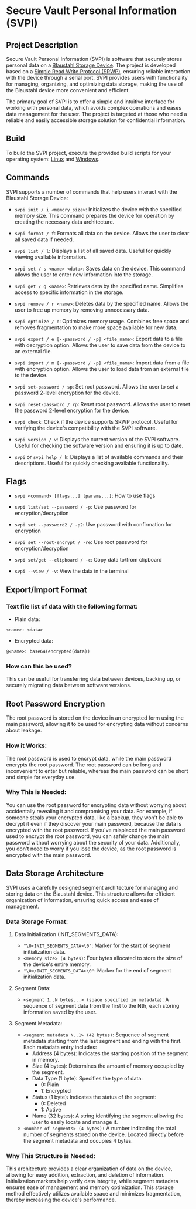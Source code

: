 # Secure Vault Personal Information (SVPI)

## Project Description

Secure Vault Personal Information (SVPI) is software that securely stores personal data on a [Blaustahl Storage Device](https://github.com/binqbit/blaustahl). The project is developed based on a [Simple Read Write Protocol (SRWP)](https://github.com/binqbit/serialport_srwp), ensuring reliable interaction with the device through a serial port. SVPI provides users with functionality for managing, organizing, and optimizing data storage, making the use of the Blaustahl device more convenient and efficient.

The primary goal of SVPI is to offer a simple and intuitive interface for working with personal data, which avoids complex operations and eases data management for the user. The project is targeted at those who need a reliable and easily accessible storage solution for confidential information.

## Build

To build the SVPI project, execute the provided build scripts for your operating system: [Linux](./build.sh) and [Windows](./build.bat).

## Commands

SVPI supports a number of commands that help users interact with the Blaustahl Storage Device:

- `svpi init / i <memory_size>`: Initializes the device with the specified memory size. This command prepares the device for operation by creating the necessary data architecture.

- `svpi format / f`: Formats all data on the device. Allows the user to clear all saved data if needed.

- `svpi list / l`: Displays a list of all saved data. Useful for quickly viewing available information.

- `svpi set / s <name> <data>`: Saves data on the device. This command allows the user to enter new information into the storage.

- `svpi get / g <name>`: Retrieves data by the specified name. Simplifies access to specific information in the storage.

- `svpi remove / r <name>`: Deletes data by the specified name. Allows the user to free up memory by removing unnecessary data.

- `svpi optimize / o`: Optimizes memory usage. Combines free space and removes fragmentation to make more space available for new data.

- `svpi export / e [--password / -p] <file_name>`: Export data to a file with decryption option. Allows the user to save data from the device to an external file.

- `svpi import / m [--password / -p] <file_name>`: Import data from a file with encryption option. Allows the user to load data from an external file to the device.

- `svpi set-password / sp`: Set root password. Allows the user to set a password 2-level encryption for the device.

- `svpi reset-password / rp`: Reset root password. Allows the user to reset the password 2-level encryption for the device.

- `svpi check`: Check if the device supports SRWP protocol. Useful for verifying the device's compatibility with the SVPI software.

- `svpi version / v`: Displays the current version of the SVPI software. Useful for checking the software version and ensuring it is up to date.

- `svpi` or `svpi help / h`: Displays a list of available commands and their descriptions. Useful for quickly checking available functionality.

## Flags

- `svpi <command> [flags...] [params...]`: How to use flags

- `svpi list/set --password / -p`: Use password for encryption/decryption

- `svpi set --password2 / -p2`: Use password with confirmation for encryption

- `svpi set --root-encrypt / -re`: Use root password for encryption/decryption

- `svpi set/get --clipboard / -c`: Copy data to/from clipboard

- `svpi --view / -v`: View the data in the terminal

## Export/Import Format

### Text file list of data with the following format:

- Plain data:
```plaintext
<name>: <data>
```

- Encrypted data:
```plaintext
@<name>: base64(encrypted(data))
```

### How can this be used?

This can be useful for transferring data between devices, backing up, or securely migrating data between software versions.

## Root Password Encryption

The root password is stored on the device in an encrypted form using the main password, allowing it to be used for encrypting data without concerns about leakage.

### How it Works:

The root password is used to encrypt data, while the main password encrypts the root password. The root password can be long and inconvenient to enter but reliable, whereas the main password can be short and simple for everyday use.

### Why This is Needed:

You can use the root password for encrypting data without worrying about accidentally revealing it and compromising your data. For example, if someone steals your encrypted data, like a backup, they won't be able to decrypt it even if they discover your main password, because the data is encrypted with the root password. If you've misplaced the main password used to encrypt the root password, you can safely change the main password without worrying about the security of your data. Additionally, you don't need to worry if you lose the device, as the root password is encrypted with the main password.

## Data Storage Architecture

SVPI uses a carefully designed segment architecture for managing and storing data on the Blaustahl device. This structure allows for efficient organization of information, ensuring quick access and ease of management.

### Data Storage Format:

1. Data Initialization (INIT_SEGMENTS_DATA):
   - `"\0<INIT_SEGMENTS_DATA>\0"`: Marker for the start of segment initialization data.
   - `<memory size> (4 bytes)`: Four bytes allocated to store the size of the device's entire memory.
   - `"\0</INIT_SEGMENTS_DATA>\0"`: Marker for the end of segment initialization data.

2. Segment Data:
   - `<segment 1..N bytes...> (space specified in metadata)`: A sequence of segment data from the first to the Nth, each storing information saved by the user.

3. Segment Metadata:
   - `<segment metadata N..1> (42 bytes)`: Sequence of segment metadata starting from the last segment and ending with the first. Each metadata entry includes:
     - Address (4 bytes): Indicates the starting position of the segment in memory.
     - Size (4 bytes): Determines the amount of memory occupied by the segment.
     - Data Type (1 byte): Specifies the type of data:
         - 0: Plain
         - 1: Encrypted
     - Status (1 byte): Indicates the status of the segment:
         - 0: Deleted
         - 1: Active
     - Name (32 bytes): A string identifying the segment allowing the user to easily locate and manage it.
   - `<number of segments> (4 bytes):` A number indicating the total number of segments stored on the device. Located directly before the segment metadata and occupies 4 bytes.

### Why This Structure is Needed:

This architecture provides a clear organization of data on the device, allowing for easy addition, extraction, and deletion of information. Initialization markers help verify data integrity, while segment metadata ensures ease of management and memory optimization. This storage method effectively utilizes available space and minimizes fragmentation, thereby increasing the device's performance.
